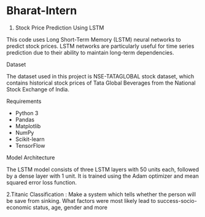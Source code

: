 # Bharat-Intern
1. Stock Price Prediction Using LSTM

This code uses Long Short-Term Memory (LSTM) neural networks to predict stock prices. LSTM networks are particularly useful for time series prediction due to their ability to maintain long-term dependencies.

Dataset

The dataset used in this project is NSE-TATAGLOBAL stock dataset, which contains historical stock prices of Tata Global Beverages from the National Stock Exchange of India.

Requirements

- Python 3
- Pandas
- Matplotlib
- NumPy
- Scikit-learn
- TensorFlow

Model Architecture

The LSTM model consists of three LSTM layers with 50 units each, followed by a dense layer with 1 unit. It is trained using the Adam optimizer and mean squared error loss function.


2.Titanic Classification :
Make a system which tells whether the person will be
save from sinking. What factors were
most likely lead to success-socio-economic
status, age, gender and more
